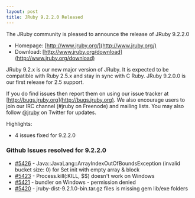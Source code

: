 ```yaml
---
layout: post
title: JRuby 9.2.2.0 Released
---
```

The JRuby community is pleased to announce the release of JRuby 9.2.2.0

- Homepage: [http://www.jruby.org/](http://www.jruby.org/)
- Download: [http://www.jruby.org/download](http://www.jruby.org/download)

JRuby 9.2.x is our new major version of JRuby.  It is expected to be compatible with Ruby 2.5.x and stay in sync with C Ruby.  JRuby 9.2.0.0 is our first release for 2.5 support.

If you do find issues then report them on using our issue tracker at [http://bugs.jruby.org](http://bugs.jruby.org). We also encourage users to join our IRC channel (#jruby on Freenode) and mailing lists. You may also follow [@jruby](https://twitter.com/jruby) on Twitter for updates.

Highlights:

- 4 issues fixed for 9.2.2.0

### Github Issues resolved for 9.2.2.0

<ul>
<li><a href="https://github.com/jruby/jruby/issues/5426">#5426</a> - Java::JavaLang::ArrayIndexOutOfBoundsException (invalid bucket size: 0) for Set init with empty array & block</li>
<li><a href="https://github.com/jruby/jruby/issues/5423">#5423</a> - Process.kill(:KILL, $$) doesn't work on Windows</li>
<li><a href="https://github.com/jruby/jruby/issues/5421">#5421</a> - bundler on Windows - permission denied</li>
<li><a href="https://github.com/jruby/jruby/issues/5420">#5420</a> - jruby-dist-9.2.1.0-bin.tar.gz files is missing gem lib/exe folders</li>
</ul>
